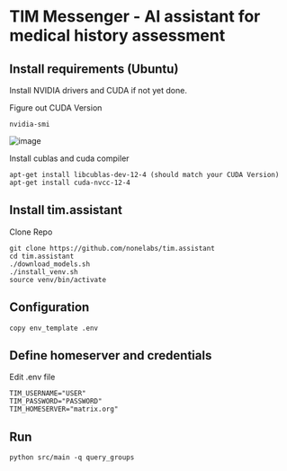 # TIM Messenger - AI assistant for medical history assessment

## Install requirements (Ubuntu)
Install NVIDIA drivers and CUDA if not yet done.

Figure out CUDA Version
```
nvidia-smi
```
![image](https://github.com/user-attachments/assets/07d4a27a-da4f-473d-82b2-e69b0e86fb41)

Install cublas and cuda compiler
```
apt-get install libcublas-dev-12-4 (should match your CUDA Version)
apt-get install cuda-nvcc-12-4
```
## Install tim.assistant
Clone Repo
```
git clone https://github.com/nonelabs/tim.assistant
cd tim.assistant
./download_models.sh
./install_venv.sh
source venv/bin/activate
```
## Configuration
```
copy env_template .env
```
## Define homeserver and credentials

Edit .env file

```
TIM_USERNAME="USER"
TIM_PASSWORD="PASSWORD"
TIM_HOMESERVER="matrix.org"
```
## Run
```
python src/main -q query_groups
```
